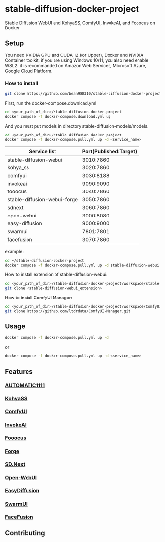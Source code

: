 # stable-diffusion-docker-project
Stable Diffusion WebUI and KohyaSS, ComfyUI, InvokeAI, and Fooocus on Docker
## Setup
You need NVIDIA GPU and CUDA 12.1(or Upper), Docker and NVIDIA Container toolkit, if you are using Windows 10/11, you also need enable WSL2. it is recommanded on Amazon Web Services, Microsoft Azure, Google Cloud Platform.
### How to install
```bash
git clone https://github.com/bean980310/stable-diffusion-docker-project.git
```

First, run the docker-compose.download.yml
```bash
cd <your_path_of_dir>/stable-diffusion-docker-project
docker compose -f docker-compose.download.yml up
```
And you must put models in directory stable-diffusion-models/models.

```bash
cd <your_path_of_dir>/stable-diffusion-docker-project
docker compose -f docker-compose.pull.yml up -d <service_name>
```

| Service list                  | Port(Published:Target) |
|-------------------------------|------------------------|
| stable-diffusion-webui        | 3010:7860              | 
| kohya_ss                      | 3020:7860              |
| comfyui                       | 3030:8188              |
| invokeai                      | 9090:9090              |
| fooocus                       | 3040:7860              |
| stable-diffusion-webui-forge  | 3050:7860              |
| sdnext                        | 3060:7860              |
| open-webui                    | 3000:8080              |
| easy-diffusion                | 9000:9000              |
| swarmui                       | 7801:7801              |
| facefusion                    | 3070:7860              |

example:
```bash
cd ~/stable-diffusion-docker-project
docker compose -f docker-compose.pull.yml up -d stable-diffusion-webui 
```

How to install extension of stable-diffusion-webui:
```bash
cd <your_path_of_dir>/stable-diffusion-docker-project/workspace/stable-diffusion-webui/extensions
git clone <stable-diffusion-webui_extension>
```
How to install ComfyUI Manager:
```bash
cd <your_path_of_dir>/stable-diffusion-docker-project/workspace/ComfyUI/custom_nodes
git clone https://github.com/ltdrdata/ComfyUI-Manager.git
```

## Usage
```bash
docker compose -f docker-compose.pull.yml up -d
```
or
```bash
docker compose -f docker-compose.pull.yml up -d <service_name>
```
## Features
### [AUTOMATIC1111](https://github.com/AUTOMATIC1111/stable-diffusion-webui)
### [KohyaSS](https://github.com/bmaltais/kohya_ss)
### [ComfyUI](https://github.com/comfyanonymous/ComfyUI)
### [InvokeAI](https://github.com/invoke-ai/InvokeAI)
### [Fooocus](https://github.com/lllyasviel/Fooocus)
### [Forge](https://github.com/lllyasviel/stable-diffusion-webui-forge)
### [SD.Next](https://github.com/vladmandic/automatic)
### [Open-WebUI](https://github.com/open-webui/open-webui)
### [EasyDiffusion](https://github.com/easydiffusion/easydiffusion)
### [SwarmUI](https://github.com/mcmonkeyprojects/SwarmUI)
### [FaceFusion](https://github.com/facefusion/facefusion)
## Contributing
